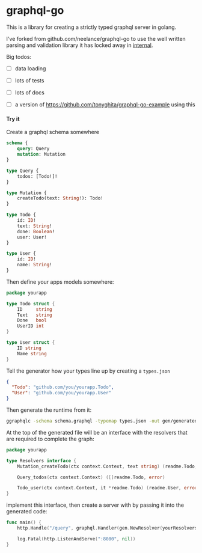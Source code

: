 # graphql-go

This is a library for creating a strictly typed graphql server in golang.

I've forked from github.com/neelance/graphql-go to use the well written parsing and validation library it has locked away in [internal](https://github.com/neelance/graphql-go/issues/116).   


Big todos:
 - [ ] data loading
 - [ ] lots of tests
 - [ ] lots of docs
 - [ ] a version of https://github.com/tonyghita/graphql-go-example using this
 
 
#### Try it

Create a graphql schema somewhere
```graphql schema
schema {
	query: Query
	mutation: Mutation
}

type Query {
	todos: [Todo!]!
}

type Mutation {
	createTodo(text: String!): Todo!
}

type Todo {
	id: ID!
	text: String!
	done: Boolean!
	user: User!
}

type User {
    id: ID!
    name: String!
}
```

Then define your apps models somewhere:
```go
package yourapp

type Todo struct {
	ID     string
	Text   string
	Done   bool
	UserID int
}

type User struct {
    ID string	
    Name string
}
```

Tell the generator how your types line up by creating a `types.json`
```json
{
  "Todo": "github.com/you/yourapp.Todo",
  "User": "github.com/you/yourapp.User"
}
```

Then generate the runtime from it:
```bash
ggraphqlc -schema schema.graphql -typemap types.json -out gen/generated.go
```

At the top of the generated file will be an interface with the resolvers that are required to complete the graph:
```go
package yourapp

type Resolvers interface {
	Mutation_createTodo(ctx context.Context, text string) (readme.Todo, error)

	Query_todos(ctx context.Context) ([]readme.Todo, error)

	Todo_user(ctx context.Context, it *readme.Todo) (readme.User, error)
}
```

implement this interface, then create a server with by passing it into the generated code:
```go 
func main() {
	http.Handle("/query", graphql.Handler(gen.NewResolver(yourResolvers{})))

	log.Fatal(http.ListenAndServe(":8080", nil))
}
```
